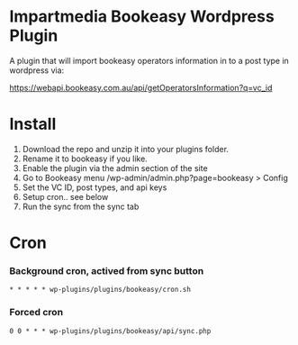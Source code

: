 # Impartmedia Bookeasy Wordpress Plugin
A plugin that will import bookeasy operators information in to a post type in wordpress via: 

https://webapi.bookeasy.com.au/api/getOperatorsInformation?q=vc_id


# Install

1. Download the repo and unzip it into your plugins folder.
2. Rename it to bookeasy if you like.
3. Enable the plugin via the admin section of the site
4. Go to Bookeasy menu /wp-admin/admin.php?page=bookeasy > Config 
5. Set the VC ID, post types, and api keys 
6. Setup cron.. see below
6. Run the sync from the sync tab

# Cron

### Background cron, actived from sync button

```* * * * * wp-plugins/plugins/bookeasy/cron.sh ```

### Forced cron

``` 0 0 * * * wp-plugins/plugins/bookeasy/api/sync.php ``` 